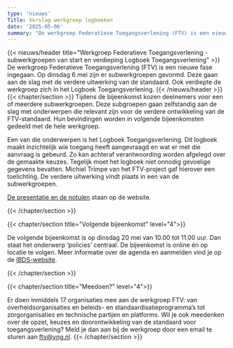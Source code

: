 ```yaml
---
type: 'nieuws'
Title: Verslag werkgroep logboeken
date: '2025-05-06'
summary: "De werkgroep Federatieve Toegangsverlening (FTV) is een nieuwe fase ingegaan. Op dinsdag 6 mei zijn er subwerkgroepen gevormd. Deze gaan aan de slag met de verdere uitwerking van de standaard. Ook verdiepte de werkgroep zich in het Logboek Toegangsverlening."
---
```


{{< nieuws/header title="Werkgroep Federatieve Toegangsverlening - subwerkgroepen van start en verdieping Logboek Toegangsverlening" >}}
De werkgroep Federatieve Toegangsverlening (FTV) is een nieuwe fase ingegaan. Op dinsdag 6 mei zijn er subwerkgroepen gevormd. Deze gaan aan de slag met de verdere uitwerking van de standaard. Ook verdiepte de werkgroep zich in het Logboek Toegangsverlening.
{{< /nieuws/header >}}
{{< chapter/section >}}
Tijdens de bijeenkomst kozen deelnemers voor een of meerdere subwerkgroepen. Deze subgroepen gaan zelfstandig aan de slag met onderwerpen die relevant zijn voor de verdere ontwikkeling van de FTV-standaard. Hun bevindingen worden in volgende bijeenkomsten gedeeld met de hele werkgroep.

Een van die onderwerpen is het Logboek Toegangsverlening. Dit logboek maakt inzichtelijk wie toegang heeft aangevraagd en wat er met die aanvraag is gebeurd. Zo kan achteraf verantwoording worden afgelegd over de gemaakte keuzes. Tegelijk moet het logboek niet onnodig gevoelige gegevens bevatten. Michiel Trimpe van het FTV-project gaf hierover een toelichting. De verdere uitwerking vindt plaats in een van de subwerkgroepen.

[De presentatie en de notulen](/ftv/meedoen/werkgroep/verdieping-en-logboek) staan op de website.

{{< /chapter/section >}}

{{< chapter/section title="Volgende bijeenkomst" level="4">}}

De volgende bijeenkomst is op dinsdag 20 mei van 10.00 tot 11.00 uur. Dan staat het onderwerp ‘policies’ centraal. De bijeenkomst is online én op locatie te volgen. Meer informatie over de agenda en aanmelden vind je op de [IBDS-website](https://realisatieibds.nl/groups/view/0056c9ef-5c2e-44f9-a998-e735f1e9ccaa/federatief-datastelsel/events/view/62448d84-d2fc-4505-91ad-c35bb70a20f8/werkgroep-federatieve-toegangsverlening).

{{< /chapter/section >}}

{{< chapter/section title="Meedoen?" level="4">}}

Er doen inmiddels 17 organisaties mee aan de werkgroep FTV: van overheidsorganisaties en beleids- en standaardisatieprogramma’s tot zorgorganisaties en technische partijen en platforms. Wil je ook meedenken over de opzet, keuzes en doorontwikkeling van de standaard voor toegangsverlening? Meld je dan aan bij de werkgroep door een email te sturen aan [ftv@vng.nl](mailto:ftv@vng.nl).
{{< /chapter/section >}}

